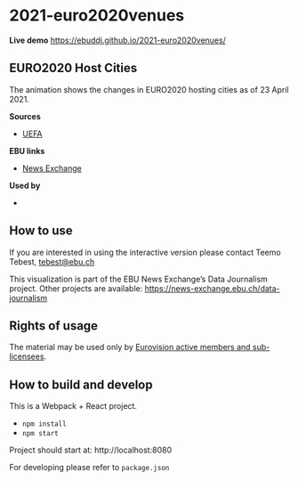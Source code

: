 # 2021-euro2020venues

**Live demo** https://ebuddj.github.io/2021-euro2020venues/

## EURO2020 Host Cities

The animation shows the changes in EURO2020 hosting cities as of 23 April 2021.

**Sources**
* [UEFA](https://www.uefa.com/insideuefa/mediaservices/mediareleases/news/0268-121bc78c82d5-1ba16401b4f0-1000--change-of-venues-for-some-uefa-euro-2020-matches-announced/)

**EBU links**
* [News Exchange](https://news-exchange.ebu.ch/item_detail/053a1590a8b11cd3fcc70281e911ab82/2021_20010363)

**Used by**
* []()

## How to use

If you are interested in using the interactive version please contact Teemo Tebest, tebest@ebu.ch

This visualization is part of the EBU News Exchange’s Data Journalism project. Other projects are available: https://news-exchange.ebu.ch/data-journalism

## Rights of usage

The material may be used only by [Eurovision active members and sub-licensees](https://www.ebu.ch/eurovision-news/members-and-sublicensees).

## How to build and develop

This is a Webpack + React project.

* `npm install`
* `npm start`

Project should start at: http://localhost:8080

For developing please refer to `package.json`
